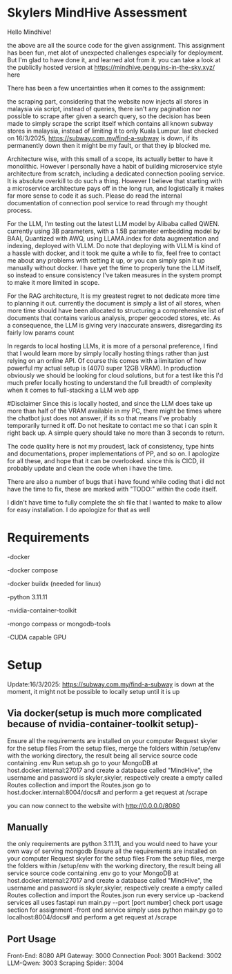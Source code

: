 # Skylers MindHive Assessment
Hello Mindhive!

the above are all the source code for the given assignment. This assignment has been fun, met alot of unexpected challenges especially for deployment. But I'm glad to have done it, and learned alot from it.
you can take a look at the publiclly hosted version at https://mindhive.penguins-in-the-sky.xyz/ here

There has been a few uncertainties when it comes to the assignment: 

the scraping part, considering that the website now injects all stores in malaysia via script, instead of queries, there isn't any pagination nor possible to scrape after given a search query, so the decision has been made to simply scrape the script itself which contains all known subway stores in malaysia, instead of limiting it to only Kuala Lumpur. last checked on 16/3/2025, https://subway.com.my/find-a-subway is down, if its permanently down then it might be my fault, or that they ip blocked me.

Architecture wise, with this small of a scope, its actually better to have it monolithic. However I personally have a habit of building microservice style architecture from scratch, including a dedicated connection pooling service. It is absolute overkill to do such a thing. However I believe that starting with a microservice architecture pays off in the long run, and logistically it makes far more sense to code it as such. Please do read the internal documentation of connection pool service to read through my thought process.

For the LLM, I'm testing out the latest LLM model by Alibaba called QWEN. currently using 3B parameters, with a 1.5B parameter embedding model by BAAI, Quantized with AWQ, using LLAMA.index for data augmentation and indexing, deployed with VLLM. Do note that deploying with VLLM is kind of a hassle with docker, and it took me quite a while to fix, feel free to contact me about any problems with setting it up, or you can simply spin it up manually without docker. I have yet the time to properly tune the LLM itself, so instead to ensure consistency I've taken measures in the system prompt to make it more limited in scope.

For the RAG architecture, It is my greatest regret to not dedicate more time to planning it out. currently the document is simply a list of all stores, when more time should have been allocated to structuring a comprehensive list of documents that contains various analysis, proper geocoded stores, etc. As a consequence, the LLM is giving very inaccurate answers, disregarding its fairly low params count

In regards to local hosting LLMs, it is more of a personal preference, I find that I would learn more by simply locally hosting things rather than just relying on an online API. Of course this comes with a limitation of how powerful my actual setup is (4070 super 12GB VRAM). In production obviously we should be looking for cloud solutions, but for a test like this I'd much prefer locally hosting to understand the full breadth of complexity when it comes to full-stacking a LLM web app

#Disclaimer
Since this is locally hosted, and since the LLM does take up more than half of the VRAM available in my PC, there might be times where the chatbot just does not answer, if its so that means I've probably temporarily turned it off. Do not hesitate to contact me so that i can spin it right back up. A simple query should take no more than 3 seconds to return.

The code quality here is not my proudest, lack of consistency, type hints and documentations, proper implementations of PP, and so on. I apologize for all these, and hope that it can be overlooked. since this is CICD, ill probably update and clean the code when i have the time.

There are also a number of bugs that i have found while coding that i did not have the time to fix, these are marked with "TODO:" within the code itself.

I didn't have time to fully complete the sh file that I wanted to make to allow for easy installation. I do apologize for that as well

# Requirements
-docker

-docker compose

-docker buildx (needed for linux)

-python 3.11.11

-nvidia-container-toolkit

-mongo compass or mongodb-tools

-CUDA capable GPU

# Setup
Update:16/3/2025: https://subway.com.my/find-a-subway is down at the moment, it might not be possible to locally setup until it is up

## Via docker(setup is much more complicated because of nvidia-container-toolkit setup)-
Ensure all the requirements are installed on your computer
Request skyler for the setup files
From the setup files, merge the folders within /setup/env with the working directory, the result being all service source code containing .env
Run setup.sh
go to your MongoDB at host.docker.internal:27017 and create a database called "MindHive", the username and password is skyler,skyler, respectively
create a empty called Routes collection and import the Routes.json
go to host.docker.internal:8004/docs# and perform a get request at /scrape

you can now connect to the website with http://0.0.0.0/8080


## Manually
the only requirements are python 3.11.11, and you would need to have your own way of serving mongodb
Ensure all the requirements are installed on your computer
Request skyler for the setup files
From the setup files, merge the folders within /setup/env with the working directory, the result being all service source code containing .env
go to your MongoDB at host.docker.internal:27017 and create a database called "MindHive", the username and password is skyler,skyler, respectively
create a empty called Routes collection and import the Routes.json
run every service up
-backend services all uses fastapi run main.py --port [port number] check port usage section for assignment
-front end service simply uses python main.py
go to localhost:8004/docs# and perform a get request at /scrape


## Port Usage

Front-End: 8080
API Gateway: 3000
Connection Pool: 3001
Backend: 3002
LLM-Qwen: 3003
Scraping Spider: 3004

